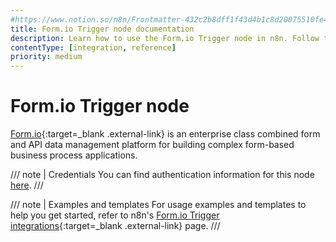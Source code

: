 ```yaml
---
#https://www.notion.so/n8n/Frontmatter-432c2b8dff1f43d4b1c8d20075510fe4
title: Form.io Trigger node documentation
description: Learn how to use the Form.io Trigger node in n8n. Follow technical documentation to integrate Form.io Trigger node into your workflows.
contentType: [integration, reference]
priority: medium
---
```


# Form.io Trigger node

[Form.io](https://www.form.io/){:target=_blank .external-link} is an enterprise class combined form and API data management platform for building complex form-based business process applications.

/// note | Credentials
You can find authentication information for this node [here](/integrations/builtin/credentials/formiotrigger.md).
///

///  note  | Examples and templates
For usage examples and templates to help you get started, refer to n8n's [Form.io Trigger integrations](https://n8n.io/integrations/formio-trigger/){:target=_blank .external-link} page.
///
